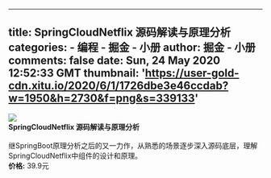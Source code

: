 
---
title: SpringCloudNetflix 源码解读与原理分析
categories: 
    - 编程
    - 掘金 - 小册
author: 掘金 - 小册
comments: false
date: Sun, 24 May 2020 12:52:33 GMT
thumbnail: 'https://user-gold-cdn.xitu.io/2020/6/1/1726dbe3e46ccdab?w=1950&h=2730&f=png&s=339133'
---

<div>   
<img src="https://user-gold-cdn.xitu.io/2020/6/1/1726dbe3e46ccdab?w=1950&h=2730&f=png&s=339133" referrerpolicy="no-referrer"><br>
            <strong>SpringCloudNetflix 源码解读与原理分析</strong><br><br>
            继SpringBoot原理分析之后的又一力作，从熟悉的场景逐步深入源码底层，理解SpringCloudNetflix中组件的设计和原理。<br>
            <strong>价格:</strong> 39.9元
          
</div>
            